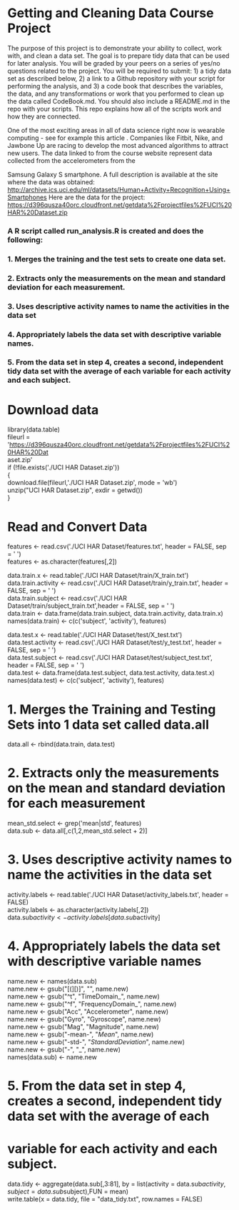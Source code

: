# Getting and Cleaning Data Course Project
The purpose of this project is to demonstrate your ability to collect, work with, and clean a data set. The goal is to
prepare tidy data that can be used for later analysis. You will be graded by your peers on a series of yes/no
questions related to the project. You will be required to submit: 1) a tidy data set as described below, 2) a link to a
Github repository with your script for performing the analysis, and 3) a code book that describes the variables, the
data, and any transformations or work that you performed to clean up the data called CodeBook.md. You should
also include a README.md in the repo with your scripts. This repo explains how all of the scripts work and how they
are connected.

One of the most exciting areas in all of data science right now is wearable computing - see for example this article .
Companies like Fitbit, Nike, and Jawbone Up are racing to develop the most advanced algorithms to attract new
users. The data linked to from the course website represent data collected from the accelerometers from the

Samsung Galaxy S smartphone. A full description is available at the site where the data was obtained:
http://archive.ics.uci.edu/ml/datasets/Human+Activity+Recognition+Using+Smartphones
Here are the data for the project:
https://d396qusza40orc.cloudfront.net/getdata%2Fprojectfiles%2FUCI%20HAR%20Dataset.zip

### A R script called run_analysis.R is created and does the following:
### 1. Merges the training and the test sets to create one data set.
### 2. Extracts only the measurements on the mean and standard deviation for each measurement.
### 3. Uses descriptive activity names to name the activities in the data set
### 4. Appropriately labels the data set with descriptive variable names.
### 5. From the data set in step 4, creates a second, independent tidy data set with the average of each variable for each activity and each subject.

# Download data
library(data.table) <br />
fileurl = 'https://d396qusza40orc.cloudfront.net/getdata%2Fprojectfiles%2FUCI%20HAR%20Dat <br />
aset.zip' <br />
if (!file.exists('./UCI HAR Dataset.zip')) <br />
  { <br />
   download.file(fileurl,'./UCI HAR Dataset.zip', mode = 'wb') <br />
   unzip("UCI HAR Dataset.zip", exdir = getwd()) <br />
} <br />

# Read and Convert Data <br />
features <- read.csv('./UCI HAR Dataset/features.txt', header = FALSE, sep = ' ') <br />
features <- as.character(features[,2]) <br />

data.train.x <- read.table('./UCI HAR Dataset/train/X_train.txt') <br />
data.train.activity <- read.csv('./UCI HAR Dataset/train/y_train.txt', header = FALSE, sep = ' ') <br />
data.train.subject <- read.csv('./UCI HAR Dataset/train/subject_train.txt',header = FALSE, sep = ' ') <br />
data.train <- data.frame(data.train.subject, data.train.activity, data.train.x) <br />
names(data.train) <- c(c('subject', 'activity'), features) <br />

data.test.x <- read.table('./UCI HAR Dataset/test/X_test.txt') <br />
data.test.activity <- read.csv('./UCI HAR Dataset/test/y_test.txt', header = FALSE, sep = ' ') <br />
data.test.subject <- read.csv('./UCI HAR Dataset/test/subject_test.txt', header = FALSE, sep = ' ') <br />
data.test <- data.frame(data.test.subject, data.test.activity, data.test.x) <br />
names(data.test) <- c(c('subject', 'activity'), features) <br />

# 1. Merges the Training and Testing Sets into 1 data set called data.all <br />
data.all <- rbind(data.train, data.test) <br />

# 2. Extracts only the measurements on the mean and standard deviation for each measurement <br />
mean_std.select <- grep('mean|std', features) <br />
data.sub <- data.all[,c(1,2,mean_std.select + 2)] <br />

# 3. Uses descriptive activity names to name the activities in the data set <br />
activity.labels <- read.table('./UCI HAR Dataset/activity_labels.txt', header = FALSE) <br />
activity.labels <- as.character(activity.labels[,2]) <br />
data.sub$activity <- activity.labels[data.sub$activity] <br />

# 4. Appropriately labels the data set with descriptive variable names <br />
name.new <- names(data.sub) <br />
name.new <- gsub("[(][)]", "", name.new) <br />
name.new <- gsub("^t", "TimeDomain_", name.new) <br />
name.new <- gsub("^f", "FrequencyDomain_", name.new) <br />
name.new <- gsub("Acc", "Accelerometer", name.new) <br />
name.new <- gsub("Gyro", "Gyroscope", name.new) <br />
name.new <- gsub("Mag", "Magnitude", name.new) <br />
name.new <- gsub("-mean-", "_Mean_", name.new) <br />
name.new <- gsub("-std-", "_StandardDeviation_", name.new) <br />
name.new <- gsub("-", "_", name.new) <br />
names(data.sub) <- name.new <br />

# 5. From the data set in step 4, creates a second, independent tidy data set with the average of each 
# variable for each activity and each subject. <br />
data.tidy <- aggregate(data.sub[,3:81], by = list(activity = data.sub$activity, subject = data.sub$subject),FUN = mean) <br />
write.table(x = data.tidy, file = "data_tidy.txt", row.names = FALSE) <br />
